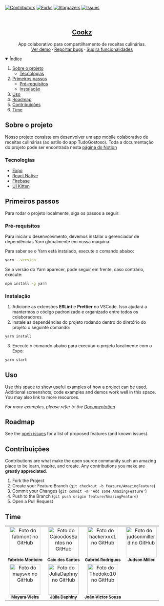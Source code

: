 [![Contributors][contributors-shield]][contributors-url]
[![Forks][forks-shield]][forks-url]
[![Stargazers][stars-shield]][stars-url]
[![Issues][issues-shield]][issues-url]

<br />
<p align="center">
  <a href="https://github.com/fabmont/pi-desenvolvimento-mobile-iesb">
    <!-- <img src="images/logo.png" alt="Logo" width="80" height="80"> -->
    <h2 align="center">
      <b>Cookz</b>
    </h2>
  </a>

  <p align="center">
    App colaborativo para compartilhamento de receitas culinárias.
    <br />
    <a href="https://link">Ver demo</a>
    ·
    <a href="https://github.com/fabmont/pi-desenvolvimento-mobile-iesb/issues">Reportar bugs</a>
    ·
    <a href="https://github.com/fabmont/pi-desenvolvimento-mobile-iesb/issues">Sugira funcionalidades</a>
  </p>
</p>

<details open="open">
  <summary>Índice</summary>
  <ol>
    <li>
      <a href="#sobre-o-projeto">Sobre o projeto</a>
      <ul>
        <li><a href="#tecnologias">Tecnologias</a></li>
      </ul>
    </li>
    <li>
      <a href="#primeiros-passos">Primeiros passos</a>
      <ul>
        <li><a href="#pré-requisitos">Pré-requisitos</a></li>
        <li><a href="#instalação">Instalação</a></li>
      </ul>
    </li>
    <li><a href="#uso">Uso</a></li>
    <li><a href="#roadmap">Roadmap</a></li>
    <li><a href="#contribuições">Contribuições</a></li>
    <li><a href="#time">Time</a></li>
  </ol>
</details>

## Sobre o projeto

Nosso projeto consiste em desenvolver um app mobile colaborativo de receitas culinárias (ao estilo do app TudoGostoso).
Toda a documentação do projeto pode ser encontrada nesta [página do Notion](https://fabmont.notion.site/Projeto-Integrado-Mobile-dca0d08bc2fe45288b4d0d52ecc6ff33)

### Tecnologias

- [Expo](https://expo.dev)
- [React Native](https://reactnative.dev)
- [Firebase](https://firebase.com)
- [UI Kitten](https://akveo.github.io/react-native-ui-kitten/)

## Primeiros passos

Para rodar o projeto localmente, siga os passos a seguir:

### Pré-requisitos

Para iniciar o desenvolvimento, devemos instalar o gerenciador de dependências Yarn globalmente em nossa máquina.

Para saber se o Yarn está instalado, execute o comando abaixo:

```sh
yarn --version
```

Se a versão do Yarn aparecer, pode seguir em frente, caso contrário, execute:

```sh
npm install -g yarn
```

### Instalação

1. Adicione as extensões **ESLint** e **Prettier** no VSCode. Isso ajudará a mantermos o código padronizado e organizado entre todos os colaboradores.
2. Instale as dependências do projeto rodando dentro do diretório do projeto o seguinte comando:

```sh
yarn install
```

3. Execute o comando abaixo para executar o projeto localmente com o Expo:

```sh
yarn start
```

## Uso

Use this space to show useful examples of how a project can be used. Additional screenshots, code examples and demos work well in this space. You may also link to more resources.

_For more examples, please refer to the [Documentation](https://example.com)_

## Roadmap

See the [open issues](https://github.com/fabmont/pi-desenvolvimento-mobile-iesb/issues) for a list of proposed features (and known issues).

## Contribuições

Contributions are what make the open source community such an amazing place to be learn, inspire, and create. Any contributions you make are **greatly appreciated**.

1. Fork the Project
2. Create your Feature Branch (`git checkout -b feature/AmazingFeature`)
3. Commit your Changes (`git commit -m 'Add some AmazingFeature'`)
4. Push to the Branch (`git push origin feature/AmazingFeature`)
5. Open a Pull Request

## Time

<table>
  <tr>
    <td align="center">
      <a href="https://github.com/fabmont">
        <img src="https://avatars.githubusercontent.com/u/43193827" width="100px;" alt="Foto do fabmont no GitHub"/><br>
        <sub>
          <b>Fabrício Monteiro</b>
        </sub>
      </a>
    </td>
    <td align="center">
      <a href="https://github.com/CaioodosSantos">
        <img src="https://avatars.githubusercontent.com/u/64568292" width="100px;" alt="Foto do CaioodosSantos no GitHub"/><br>
        <sub>
          <b>Caio dos Santos</b>
        </sub>
      </a>
    </td>
    <td align="center">
      <a href="https://github.com/hackerxxx1">
        <img src="https://avatars.githubusercontent.com/u/43994798" width="100px;" alt="Foto do hackerxxx1 no GitHub"/><br>
        <sub>
          <b>Gabriel Rodrigues</b>
        </sub>
      </a>
    </td>
    <td align="center">
      <a href="https://github.com/judsonmillerd">
        <img src="https://avatars.githubusercontent.com/u/83422031" width="100px;" alt="Foto do judsonmillerd no GitHub"/><br>
        <sub>
          <b>Judson Miller</b>
        </sub>
      </a>
    </td>
  <tr>
    <td align="center">
      <a href="https://github.com/maysvx">
        <img src="https://avatars.githubusercontent.com/u/72236606" width="100px;" alt="Foto do maysvx no GitHub"/><br>
        <sub>
          <b>Mayara Vieira</b>
        </sub>
      </a>
    </td>
    <td align="center">
      <a href="https://github.com/JuliaDaphny">
        <img src="https://avatars.githubusercontent.com/u/61297824" width="100px;" alt="Foto do JuliaDaphny no GitHub"/><br>
        <sub>
          <b>Júlia Daphiny</b>
        </sub>
      </a>
    </td>
    <td align="center">
      <a href="https://github.com/Thedoko10">
        <img src="https://avatars.githubusercontent.com/u/61329787" width="100px;" alt="Foto do Thedoko10 no GitHub"/><br>
        <sub>
          <b>João Victor Souza</b>
        </sub>
      </a>
    </td>
  </tr>
</table>

<!-- MARKDOWN LINKS & IMAGES -->
<!-- https://www.markdownguide.org/basic-syntax/#reference-style-links -->

[contributors-shield]: https://img.shields.io/github/contributors/fabmont/pi-desenvolvimento-mobile-iesb.svg?style=for-the-badge
[contributors-url]: https://github.com/fabmont/pi-desenvolvimento-mobile-iesb/graphs/contributors
[forks-shield]: https://img.shields.io/github/forks/fabmont/pi-desenvolvimento-mobile-iesb.svg?style=for-the-badge
[forks-url]: https://github.com/fabmont/pi-desenvolvimento-mobile-iesb/network/members
[stars-shield]: https://img.shields.io/github/stars/fabmont/pi-desenvolvimento-mobile-iesb.svg?style=for-the-badge
[stars-url]: https://github.com/fabmont/pi-desenvolvimento-mobile-iesb/stargazers
[issues-shield]: https://img.shields.io/github/issues/fabmont/pi-desenvolvimento-mobile-iesb.svg?style=for-the-badge
[issues-url]: https://github.com/fabmont/pi-desenvolvimento-mobile-iesb/issues

<!-- [product-screenshot]: images/screenshot.png -->
